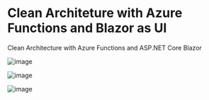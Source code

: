 # Clean Architeture with Azure Functions and Blazor as UI
Clean Architecture with Azure Functions and ASP.NET Core Blazor

![image](https://github.com/skowragn/CA_Azure_Functions_and_Blazor/assets/97020391/4866e854-a852-4da5-b861-8f44e1e68d91)



![image](https://github.com/skowragn/CA_Azure_Functions_and_Blazor/assets/97020391/78ed3398-b549-42d6-af25-1dd85b0cf300)





![image](https://github.com/skowragn/CA_Azure_Functions_and_Blazor/assets/97020391/ecb947d8-1e0d-495f-9c3b-77faaac95e7f)
